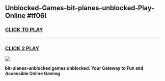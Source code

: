 
## Unblocked-Games-bit-planes-unblocked-Play-Online #tf06l
<h3>
<a href="https://news.freeplayer.one?title=bit-planes-unblocked&ref=3">CLICK TO PLAY</a></h3>
<hr>

<h3>
<a href="https://news.freeplayer.one?title=bit-planes-unblocked&ref=3">CLICK 2 PLAY</a>
  
</h3>

<a href="https://news.freeplayer.one?title=bit-planes-unblocked&ref=3"><img src="https://clearcache.store/games.png"></a>


**bit-planes-unblocked games unblocked: Your Gateway to Fun and Accessible Online Gaming**
